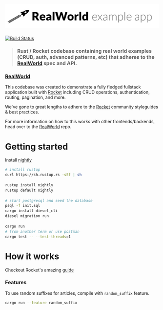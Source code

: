 # ![RealWorld Example App](logo.png)

[![Build Status](https://travis-ci.org/anishkny/realworld-rust-rocket.svg?branch=master)](https://travis-ci.org/anishkny/realworld-rust-rocket)

> ###  Rust / Rocket codebase containing real world examples (CRUD, auth, advanced patterns, etc) that adheres to the [RealWorld](https://github.com/gothinkster/realworld) spec and API.

### [RealWorld](https://github.com/gothinkster/realworld)

This codebase was created to demonstrate a fully fledged fullstack application built with [Rocket](http://rocket.rs/) including CRUD operations, authentication, routing, pagination, and more.

We've gone to great lengths to adhere to the [Rocket](http://rocket.rs/) community styleguides & best practices.

For more information on how to this works with other frontends/backends, head over to the [RealWorld](https://github.com/gothinkster/realworld) repo.

# Getting started

Install [nightly](https://www.rust-lang.org/en-US/install.html)
```sh
# install rustup
curl https://sh.rustup.rs -sSf | sh

rustup install nightly
rustup default nightly

# start postgresql and seed the database
psql -f init.sql
cargo install diesel_cli
diesel migration run

cargo run
# from another term or use postman
cargo test -- --test-threads=1
```

# How it works

Checkout Rocket's amazing [guide](https://rocket.rs/guide/)



### Features
To use random suffixes for articles, compile with `random_suffix` feature.
```sh
cargo run --feature random_suffix

```
